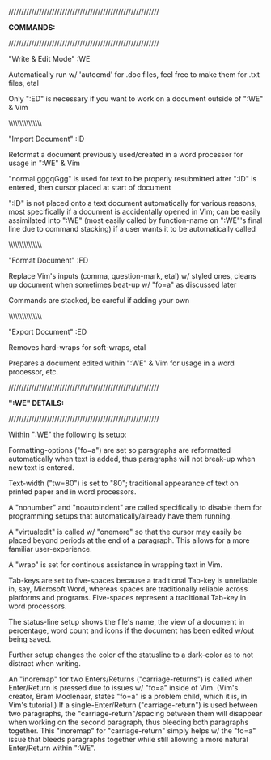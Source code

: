 ///////////////////////////////////////////////////////////

  <B>COMMANDS:</B>

///////////////////////////////////////////////////////////

"Write & Edit Mode" :WE

Automatically run w/ 'autocmd' for .doc files, feel free to make them for .txt files, etal

Only ":ED" is necessary if you want to work on a document outside of ":WE" & Vim

\\\\\\\\\\\\\\\\\\\\\\\\\\\\\\

"Import Document" :ID

Reformat a document previously used/created in a word processor for usage in ":WE" & Vim

"normal gggqGgg" is used for text to be properly resubmitted after ":ID" is entered, then cursor placed at start of document

":ID" is not placed onto a text document automatically for various reasons, most specifically if a document is accidentally opened in Vim; can be easily assimilated into ":WE" (most easily called by function-name on ":WE"'s final line due to command stacking) if a user wants it to be automatically called

\\\\\\\\\\\\\\\\\\\\\\\\\\\\\\

"Format Document" :FD

Replace Vim's inputs (comma, question-mark, etal) w/ styled ones, cleans up document when sometimes beat-up w/ "fo=a" as discussed later

Commands are stacked, be careful if adding your own

\\\\\\\\\\\\\\\\\\\\\\\\\\\\\\

"Export Document" :ED

Removes hard-wraps for soft-wraps, etal

Prepares a document edited within ":WE" & Vim for usage in a word processor, etc.

///////////////////////////////////////////////////////////

  <B>":WE" DETAILS:</b>
  
///////////////////////////////////////////////////////////

Within ":WE" the following is setup:

Formatting-options ("fo=a") are set so paragraphs are reformatted automatically when text is added, thus paragraphs will not break-up when new text is entered.

Text-width ("tw=80") is set to "80"; traditional appearance of text on printed paper and in word processors.

A "nonumber" and "noautoindent" are called specifically to disable them for programming setups that automatically/already have them running.

A "virtualedit" is called w/ "onemore" so that the cursor may easily be placed beyond periods at the end of a paragraph. This allows for a more familiar user-experience.

A "wrap" is set for continous assistance in wrapping text in Vim.

Tab-keys are set to five-spaces because a traditional Tab-key is unreliable in, say, Microsoft Word, whereas spaces are traditionally reliable across platforms and programs. Five-spaces represent a traditional Tab-key in word processors.

The status-line setup shows the file's name, the view of a document in percentage, word count and icons if the document has been edited w/out being saved.

Further setup changes the color of the statusline to a dark-color as to not distract when writing.

An "inoremap" for two Enters/Returns ("carriage-returns") is called when Enter/Return is pressed due to issues w/ "fo=a" inside of Vim. (Vim's creator, Bram Moolenaar, states "fo=a" is a problem child, which it is, in Vim's tutorial.) If a single-Enter/Return ("carriage-return") is used between two paragraphs, the "carriage-return"/spacing between them will disappear when working on the second paragraph, thus bleeding both paragraphs together. This "inoremap" for "carriage-return" simply helps w/ the "fo=a" issue that bleeds paragraphs together while still allowing a more natural Enter/Return within ":WE".
